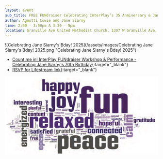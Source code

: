 ```yaml
---
layout: event
sub_title: FREE FUNdraiser Celebrating InterPlay’s 35 Anniversary & Jane Siarny's 70th Birthday
author: Agnotti Cowie and Jane Siarny
time: 2:00 - 3:00pm & 3:30 - 5pm
location: Granville Ave United Methodist Church, 1307 W Granville Ave, Chicago IL 60660
---
```


![Celebrating Jane Siarny's Bday! 2025](/assets/images/Celebrating Jane Siarny's Bday! 2025.png "Celebrating Jane Siarny's Bday! 2025")

- [Count me in! InterPlay FUNdraiser Workshop & Performance - Celebrating Jane Siarny's 70th Birthday](https://docs.google.com/forms/d/e/1FAIpQLSf6KrwZlVP6OcUXdcJuy5YXVSD660YVZGE7jiwtOKEJRcMcCg/viewform){:target="_blank"}
- [RSVP for Lifestream link](https://docs.google.com/forms/d/e/1FAIpQLSf6KrwZlVP6OcUXdcJuy5YXVSD660YVZGE7jiwtOKEJRcMcCg/viewform){:target="_blank"}

![word cloud](/assets/images/word_cloud.jpg "word cloud")
